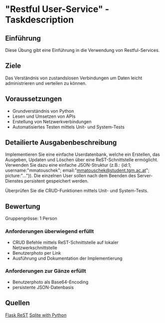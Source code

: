 # "Restful User-Service" - Taskdescription

## Einführung
Diese Übung gibt eine Einführung in die Verwendung von Restful-Services.

## Ziele
Das Verständnis von zustandslosen Verbindungen um Daten leicht administrieren und verteilen zu können.

## Voraussetzungen
* Grundverständnis von Python
* Lesen und Umsetzen von APIs
* Erstellung von Netzwerkverbindungen
* Automatisiertes Testen mittels Unit- und System-Tests

## Detailierte Ausgabenbeschreibung
Implementieren Sie eine einfache Userdatenbank, welche ein Erstellen, das Ausgeben, Updaten und Löschen über eine ReST-Schnittstelle ermöglicht. Verwenden Sie dazu eine einfache JSON-Struktur (z.B.: {id:1; username:"mmatouschek"; email:"mmatouschek@student.tgm.ac.at"; picture:"..."}). Die einzelnen User sollen nach dem Beenden des Server-Dienstes persistent gespeichert werden.  

Überprüfen Sie die CRUD-Funktionen mittels Unit- und System-Tests.  


## Bewertung
Gruppengrösse: 1 Person
### Anforderungen **überwiegend erfüllt**
+ CRUD Befehle mittels ReST-Schnittstelle auf lokaler Netzwerkschnittstelle
+ Benutzerphoto per Link
+ Ausführung und Dokumentation der Implementierung

### Anforderungen **zur Gänze erfüllt**
+ Benutzerphoto als Base64-Encoding
+ persistente JSON-Datenbasis 

## Quellen
[Flask ReST](https://flask-restful.readthedocs.io/en/latest/quickstart.html#full-example)
[Sqlite with Python](https://docs.python.org/3/library/sqlite3.html)

